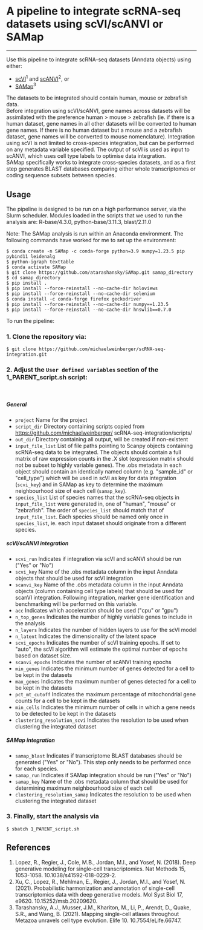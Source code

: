 # A pipeline to integrate scRNA-seq datasets using scVI/scANVI or SAMap
---
Use this pipeline to integrate scRNA-seq datasets (Anndata objects) using either:
- [scVI](https://docs.scvi-tools.org/en/stable/user_guide/models/scvi.html)<sup>1</sup> and [scANVI](https://docs.scvi-tools.org/en/stable/user_guide/models/scanvi.html)<sup>2</sup>, or
- [SAMap](https://github.com/atarashansky/SAMap?tab=readme-ov-file)<sup>3</sup>

The datasets to be integrated should contain human, mouse or zebrafish data. <br>
Before integration using scVI/scANVI, gene names across datasets will be assimilated with the preference human > mouse > zebrafish (ie. if there is a human dataset, gene names in all other datasets will be converted to human gene names. If there is no human dataset but a mouse and a zebrafish dataset, gene names will be converted to mouse nomenclature). Integration using scVI is not limited to cross-species integration, but can be performed on any metadata variable specified. The output of scVI is used as input to scANVI, which uses cell type labels to optimise data integration. <br>
SAMap specifically works to integrate cross-species datasets, and as a first step generates BLAST databases comparing either whole transcriptomes or coding sequence subsets between species.


## Usage

The pipeline is designed to be run on a high performance server, via the Slurm scheduler. Modules loaded in the scripts that we used to run the analysis are:
R-base/4.3.0, python-base/3.11.3,  blast/2.11.0

Note: The SAMap analysis is run within an Anaconda environment. The following commands have worked for me to set up the environment:
```
$ conda create -n SAMap -c conda-forge python=3.9 numpy=1.23.5 pip pybind11 leidenalg
$ python-igraph texttable
$ conda activate SAMap
$ git clone https://github.com/atarashansky/SAMap.git samap_directory
$ cd samap_directory
$ pip install .
$ pip install --force-reinstall --no-cache-dir holoviews
$ pip install --force-reinstall --no-cache-dir selenium
$ conda install -c conda-forge firefox geckodriver
$ pip install --force-reinstall --no-cache-dir numpy==1.23.5
$ pip install --force-reinstall --no-cache-dir hnswlib==0.7.0
```

To run the pipeline:
  <br>
### 1. Clone the repository via:
```
$ git clone https://github.com/michaelweinberger/scRNA-seq-integration.git
```
   
### 2. Adjust the `User defined variables` section of the **1_PARENT_script.sh** script:
  <br>
  
##### General
- `project`   Name for the project
- `script_dir`   Directory containing scripts copied from https://github.com/michaelweinberger/ scRNA-seq-integration/scripts/
- `out_dir`   Directory containing all output, will be created if non-existent
- `input_file_list`   List of file paths pointing to Scanpy objects containing scRNA-seq data to be integrated. The objects should contain a full matrix of raw expression counts in the .X slot (expression matrix should not be subset to highly variable genes). The .obs metadata in each object should contain an identically named column (e.g. "sample_id" or "cell_type") which will be used in scVI as key for data integration (`scvi_key`) and in SAMap as key to determine the maximum neighbourhood size of each cell (`samap_key`).
- `species_list`   List of species names that the scRNA-seq objects in  `input_file_list` were generated in, one of "human", "mouse" or "zebrafish". The order of `species_list` should match that of `input_file_list`. Each species should be named only once in `species_list`, ie. each input dataset should originate from a different species.

##### scVI/scANVI integration
- `scvi_run`   Indicates if integration via scVI and scANVI should be run ("Yes" or "No")
- `scvi_key`   Name of the .obs metadata column in the input Anndata objects that should be used for scVI integration
- `scanvi_key`  Name of the .obs metadata column in the input Anndata objects (column containing cell type labels) that should be used for scanVI integration. Following integration, marker gene identification and benchmarking will be performed on this variable.
- `acc`   Indicates which acceleration should be used ("cpu" or "gpu")
- `n_top_genes`   Indicates the number of highly variable genes to include in the analysis
- `n_layers`   Indicates the number of hidden layers to use for the scVI model
- `n_latent`   Indicates the dimensionality of the latent space
- `scvi_epochs`   Indicates the number of scVI training epochs. If set to "auto", the scVI algorithm will estimate the optimal number of epochs based on dataset size.
- `scanvi_epochs`   Indicates the number of scANVI training epochs
- `min_genes`   Indicates the minimum number of genes detected for a cell to be kept in the datasets
- `max_genes`   Indicates the maximum number of genes detected for a cell to be kept in the datasets
- ` pct_mt_cutoff `   Indicates the maximum percentage of mitochondrial gene counts for a cell to be kept in the datasets
- `min_cells`   Indicates the minimum number of cells in which a gene needs to be detected to be kept in the datasets
- `clustering_resolution_scvi`   Indicates the resolution to be used when clustering the integrated dataset

##### SAMap integration
- `samap_blast`   Indicates if transcriptome BLAST databases should be generated ("Yes" or "No"). This step only needs to be performed once for each species.
- `samap_run`   Indicates if SAMap integration should be run ("Yes" or "No")
- `samap_key`   Name of the .obs metadata column that should be used for determining maximum neighbourhood size of each cell
- `clustering_resolution_samap`   Indicates the resolution to be used when clustering the integrated dataset

### 3. Finally, start the analysis via
```
$ sbatch 1_PARENT_script.sh
```

## References
1.	Lopez, R., Regier, J., Cole, M.B., Jordan, M.I., and Yosef, N. (2018). Deep generative modeling for single-cell transcriptomics. Nat Methods 15, 1053-1058. 10.1038/s41592-018-0229-2.
2.	Xu, C., Lopez, R., Mehlman, E., Regier, J., Jordan, M.I., and Yosef, N. (2021). Probabilistic harmonization and annotation of single-cell transcriptomics data with deep generative models. Mol Syst Biol 17, e9620. 10.15252/msb.20209620.
3.	Tarashansky, A.J., Musser, J.M., Khariton, M., Li, P., Arendt, D., Quake, S.R., and Wang, B. (2021). Mapping single-cell atlases throughout Metazoa unravels cell type evolution. Elife 10. 10.7554/eLife.66747.


